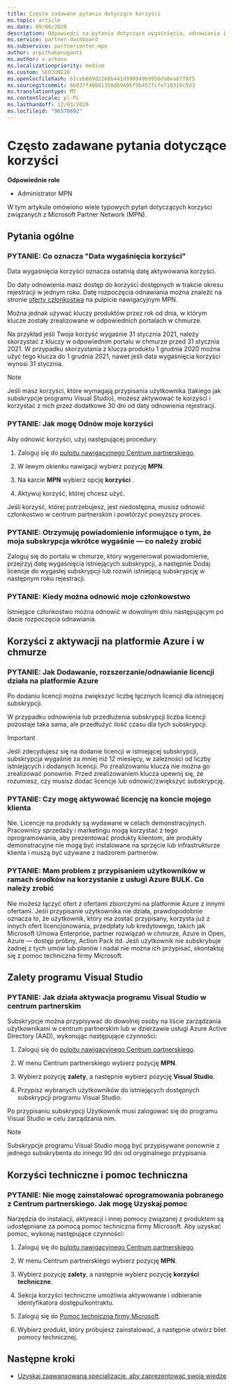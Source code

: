 ```yaml
---
title: Często zadawane pytania dotyczące korzyści
ms.topic: article
ms.date: 09/08/2020
description: Odpowiedzi na pytania dotyczące wygaśnięcia, odnawiania i aktywowania licencji dla platformy Azure, chmury, programu Visual Studio i korzyści technicznych i pomocy technicznej
ms.service: partner-dashboard
ms.subservice: partnercenter-mpn
author: arpithakanuganti
ms.author: v-arkanu
ms.localizationpriority: medium
ms.custom: SEOJUNE20
ms.openlocfilehash: 61ceb869d2268b441d990049b9956da8ea87f8f5
ms.sourcegitcommit: 6b03ff400d1350db9696f9b457fcfe710310c5d3
ms.translationtype: MT
ms.contentlocale: pl-PL
ms.lasthandoff: 12/03/2020
ms.locfileid: "96570692"
---
```

# <a name="benefits-faq"></a>Często zadawane pytania dotyczące korzyści

**Odpowiednie role**

- Administrator MPN

W tym artykule omówiono wiele typowych pytań dotyczących korzyści związanych z Microsoft Partner Network (MPN).


## <a name="general-questions"></a>Pytania ogólne

### <a name="q-what-does-benefit-expiry-date-mean"></a>PYTANIE: Co oznacza "Data wygaśnięcia korzyści"

Data wygaśnięcia korzyści oznacza ostatnią datę aktywowania korzyści.

Do daty odnowienia masz dostęp do korzyści dostępnych w trakcie okresu rejestracji w jednym roku. Datę rozpoczęcia odnawiania można znaleźć na stronie [oferty członkostwa](https://partner.microsoft.com/dashboard/mpn/offers) na pulpicie nawigacyjnym MPN.

Można jednak używać kluczy produktów przez rok od dnia, w którym klucze zostały zrealizowane w odpowiednich portalach w chmurze.

Na przykład jeśli Twoja korzyść wygaśnie 31 stycznia 2021, należy skorzystać z kluczy w odpowiednim portalu w chmurze przed 31 stycznia 2021. W przypadku skorzystania z klucza produktu 1 grudnia 2020 można użyć tego klucza do 1 grudnia 2021, nawet jeśli data wygaśnięcia korzyści wynosi 31 stycznia.

>[!NOTE]
>Jeśli masz korzyści, które wymagają przypisania użytkownika (takiego jak subskrypcje programu Visual Studio), możesz aktywować te korzyści i korzystać z nich przez dodatkowe 30 dni od daty odnowienia rejestracji.

### <a name="q-how-do-i-renew-my-benefits"></a>PYTANIE: Jak mogę Odnów moje korzyści

Aby odnowić korzyści, użyj następującej procedury:

1. Zaloguj się do [pulpitu nawigacyjnego Centrum partnerskiego](https://partner.microsoft.com/dashboard/).

2. W lewym okienku nawigacji wybierz pozycję **MPN**.

3. Na karcie **MPN** wybierz opcję **korzyści** .

4. Aktywuj korzyść, której chcesz użyć.

Jeśli korzyść, której potrzebujesz, jest niedostępna, musisz odnowić członkostwo w centrum partnerskim i powtórzyć powyższy proces.

### <a name="q-i-received-a-notification-informing-me-that-my-subscription-is-expiring-soon---what-should-i-do"></a>PYTANIE: Otrzymuję powiadomienie informujące o tym, że moja subskrypcja wkrótce wygaśnie — co należy zrobić

Zaloguj się do portalu w chmurze, który wygenerował powiadomienie, przejrzyj datę wygaśnięcia istniejących subskrypcji, a następnie Dodaj licencje do wygasłej subskrypcji lub rozwiń istniejącą subskrypcję w następnym roku rejestracji.

### <a name="q-when-can-i-renew-my-membership"></a>PYTANIE: Kiedy można odnowić moje członkowstwo

Istniejące członkostwo można odnowić w dowolnym dniu następującym po dacie rozpoczęcia odnawiania.

## <a name="azure-and-cloud-activation-benefits"></a>Korzyści z aktywacji na platformie Azure i w chmurze

### <a name="q-how-does-adding-extendingrenewing-licenses-work-on-azure"></a>PYTANIE: Jak Dodawanie, rozszerzanie/odnawianie licencji działa na platformie Azure

Po dodaniu licencji można zwiększyć liczbę łącznych licencji dla istniejącej subskrypcji.

W przypadku odnowienia lub przedłużenia subskrypcji liczba licencji pozostaje taka sama, ale przedłużyć ilość czasu dla tych subskrypcji.

>[!IMPORTANT]
>Jeśli zdecydujesz się na dodanie licencji w istniejącej subskrypcji, subskrypcja wygaśnie za mniej niż 12 miesięcy, w zależności od liczby istniejących i dodanych licencji. Po zrealizowaniu klucza nie można go zrealizować ponownie. Przed zrealizowaniem klucza upewnij się, że rozumiesz, czy musisz dodać licencje lub odnowić/zwiększyć subskrypcję.

### <a name="q-can-i-activate-the-license-on-my-customers-account"></a>PYTANIE: Czy mogę aktywować licencję na koncie mojego klienta

Nie. Licencje na produkty są wydawane w celach demonstracyjnych. Pracownicy sprzedaży i marketingu mogą korzystać z tego oprogramowania, aby prezentować produkty klientom, ale produkty demonstracyjne nie mogą być instalowane na sprzęcie lub infrastrukturze klienta i muszą być używane z nadzorem partnerów.

### <a name="q-im-having-trouble-assigning-users-in-azure-bulk-credit-what-should-i-do"></a>PYTANIE: Mam problem z przypisaniem użytkowników w ramach środków na korzystanie z usługi Azure BULK. Co należy zrobić

Nie możesz łączyć ofert z ofertami zbiorczymi na platformie Azure z innymi ofertami. Jeśli przypisanie użytkownika nie działa, prawdopodobnie oznacza to, że użytkownik, który ma zostać przypisany, korzysta już z innych ofert licencjonowania, przedpłaty lub kredytowego, takich jak Microsoft Umowa Enterprise, partner rozwiązań w chmurze, Azure in Open, Azure — dostęp próbny, Action Pack itd. Jeśli użytkownik nie subskrybuje żadnej z tych umów lub planów i nadal nie można ich przypisać, skontaktuj się z pomoc techniczna firmy Microsoft.

## <a name="visual-studio-benefits"></a>Zalety programu Visual Studio

### <a name="q-how-does-visual-studio-activation-work-in-partner-center"></a>PYTANIE: Jak działa aktywacja programu Visual Studio w centrum partnerskim

Subskrypcje można przypisywać do dowolnej osoby na liście zarządzania użytkownikami w centrum partnerskim lub w dzierżawie usługi Azure Active Directory (AAD), wykonując następujące czynności:

1. Zaloguj się do [pulpitu nawigacyjnego Centrum partnerskiego](https://partner.microsoft.com/dashboard/).

2. W menu Centrum partnerskiego wybierz pozycję **MPN**.

3. Wybierz pozycję **zalety**, a następnie wybierz pozycję **Visual Studio**.

4. Przypisz wybranych użytkowników do istniejących dostępnych subskrypcji programu Visual Studio.

Po przypisaniu subskrypcji Użytkownik musi zalogować się do programu Visual Studio w celu zarządzania nim.

>[!Note]
> Subskrypcje programu Visual Studio mogą być przypisywane ponownie z jednego subskrybenta do innego 90 dni od oryginalnego przypisania.

## <a name="technical-benefits-and-support"></a>Korzyści techniczne i pomoc techniczna

### <a name="q-i-cant-install-the-software-i-downloaded-from-partner-center-how-do-i-get-help"></a>PYTANIE: Nie mogę zainstalować oprogramowania pobranego z Centrum partnerskiego. Jak mogę Uzyskaj pomoc

Narzędzia do instalacji, aktywacji i innej pomocy związanej z produktem są udostępniane za pomocą pomoc techniczna firmy Microsoft. Aby uzyskać pomoc, wykonaj następujące czynności:

1. Zaloguj się do [pulpitu nawigacyjnego Centrum partnerskiego](https://partner.microsoft.com/dashboard/).

2. W menu Centrum partnerskiego wybierz pozycję **MPN**.

3. Wybierz pozycję **zalety**, a następnie wybierz pozycję **korzyści techniczne**.

4. Sekcja korzyści techniczne umożliwia aktywowanie i odbieranie identyfikatora dostępu/kontraktu.

5. Zaloguj się do [Pomoc techniczna firmy Microsoft](https://support.microsoft.com/supportforbusiness/productselection).

6. Wybierz produkt, który próbujesz zainstalować, a następnie utwórz bilet pomocy technicznej.

## <a name="next-steps"></a>Następne kroki

- [Uzyskaj zaawansowaną specjalizację, aby zaprezentować swoją wiedzę](advanced-specializations.md)